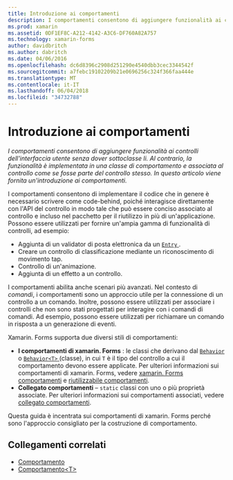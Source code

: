 ```yaml
---
title: Introduzione ai comportamenti
description: I comportamenti consentono di aggiungere funzionalità ai controlli dell'interfaccia utente senza dover sottoclasse li. Al contrario, la funzionalità è implementata in una classe di comportamento e associata al controllo come se fosse parte del controllo stesso. In questo articolo viene fornita un'introduzione ai comportamenti.
ms.prod: xamarin
ms.assetid: 0DF1EF8C-A212-4142-A3C6-DF760A82A757
ms.technology: xamarin-forms
author: davidbritch
ms.author: dabritch
ms.date: 04/06/2016
ms.openlocfilehash: dc6d8396c2908d251290e4540dbb3cec3344542f
ms.sourcegitcommit: a7febc19102209b21e0696256c324f366faa444e
ms.translationtype: MT
ms.contentlocale: it-IT
ms.lasthandoff: 06/04/2018
ms.locfileid: "34732788"
---
```

# <a name="introduction-to-behaviors"></a>Introduzione ai comportamenti

_I comportamenti consentono di aggiungere funzionalità ai controlli dell'interfaccia utente senza dover sottoclasse li. Al contrario, la funzionalità è implementata in una classe di comportamento e associata al controllo come se fosse parte del controllo stesso. In questo articolo viene fornita un'introduzione ai comportamenti._

I comportamenti consentono di implementare il codice che in genere è necessario scrivere come code-behind, poiché interagisce direttamente con l'API del controllo in modo tale che può essere conciso associato al controllo e incluso nel pacchetto per il riutilizzo in più di un'applicazione. Possono essere utilizzati per fornire un'ampia gamma di funzionalità di controlli, ad esempio:

- Aggiunta di un validator di posta elettronica da un [ `Entry` ](https://developer.xamarin.com/api/type/Xamarin.Forms.Entry/).
- Creare un controllo di classificazione mediante un riconoscimento di movimento tap.
- Controllo di un'animazione.
- Aggiunta di un effetto a un controllo.

I comportamenti abilita anche scenari più avanzati. Nel contesto di *comandi*, i comportamenti sono un approccio utile per la connessione di un controllo a un comando. Inoltre, possono essere utilizzati per associare i controlli che non sono stati progettati per interagire con i comandi di comandi. Ad esempio, possono essere utilizzati per richiamare un comando in risposta a un generazione di eventi.

Xamarin. Forms supporta due diversi stili di comportamenti:

- **I comportamenti di xamarin. Forms** : le classi che derivano dal [ `Behavior` ](https://developer.xamarin.com/api/type/Xamarin.Forms.Behavior/) o [ `Behavior<T>` ](https://developer.xamarin.com/api/type/Xamarin.Forms.Behavior%3CT%3E/) (classe), in cui `T` è il tipo del controllo a cui il comportamento devono essere applicate. Per ulteriori informazioni sui comportamenti di xamarin. Forms, vedere [xamarin. Forms comportamenti](~/xamarin-forms/app-fundamentals/behaviors/creating.md) e [riutilizzabile comportamenti](~/xamarin-forms/app-fundamentals/behaviors/reusable/index.md).
- **Collegato comportamenti** – `static` classi con uno o più proprietà associate. Per ulteriori informazioni sui comportamenti associati, vedere [collegato comportamenti](~/xamarin-forms/app-fundamentals/behaviors/attached.md).

Questa guida è incentrata sui comportamenti di xamarin. Forms perché sono l'approccio consigliato per la costruzione di comportamento.



## <a name="related-links"></a>Collegamenti correlati

- [Comportamento](https://developer.xamarin.com/api/type/Xamarin.Forms.Behavior/)
- [Comportamento&lt;T&gt;](https://developer.xamarin.com/api/type/Xamarin.Forms.Behavior%3CT%3E/)
